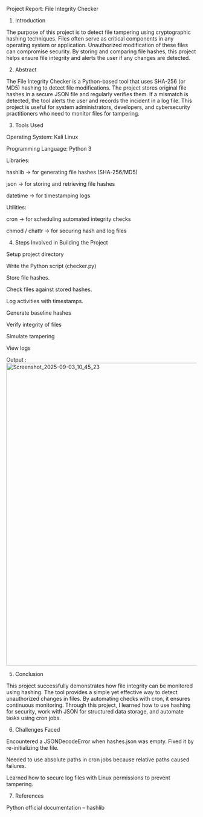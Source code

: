Project Report: File Integrity Checker
1. Introduction

The purpose of this project is to detect file tampering using cryptographic hashing techniques. Files often serve as critical components in any operating system or application. Unauthorized modification of these files can compromise security. By storing and comparing file hashes, this project helps ensure file integrity and alerts the user if any changes are detected.

2. Abstract

The File Integrity Checker is a Python-based tool that uses SHA-256 (or MD5) hashing to detect file modifications. The project stores original file hashes in a secure JSON file and regularly verifies them. If a mismatch is detected, the tool alerts the user and records the incident in a log file. This project is useful for system administrators, developers, and cybersecurity practitioners who need to monitor files for tampering.

3. Tools Used

Operating System: Kali Linux

Programming Language: Python 3

Libraries:

hashlib → for generating file hashes (SHA-256/MD5)

json → for storing and retrieving file hashes

datetime → for timestamping logs

Utilities:

cron → for scheduling automated integrity checks

chmod / chattr → for securing hash and log files

4. Steps Involved in Building the Project

Setup project directory

Write the Python script (checker.py)

Store file hashes.

Check files against stored hashes.

Log activities with timestamps.

Generate baseline hashes

Verify integrity of files

Simulate tampering

View logs

Output :
<img width="1280" height="800" alt="Screenshot_2025-09-03_10_45_23" src="https://github.com/user-attachments/assets/85ce9ff1-73da-4e5a-94dd-86f63e3a993d" />

5. Conclusion

This project successfully demonstrates how file integrity can be monitored using hashing. The tool provides a simple yet effective way to detect unauthorized changes in files. By automating checks with cron, it ensures continuous monitoring. Through this project, I learned how to use hashing for security, work with JSON for structured data storage, and automate tasks using cron jobs.

6. Challenges Faced 

Encountered a JSONDecodeError when hashes.json was empty. Fixed it by re-initializing the file.

Needed to use absolute paths in cron jobs because relative paths caused failures.

Learned how to secure log files with Linux permissions to prevent tampering.

7. References

Python official documentation – hashlib


